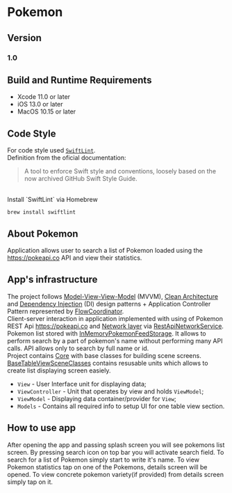 # Pokemon

## Version

### 1.0

## Build and Runtime Requirements

+ Xcode 11.0 or later
+ iOS 13.0 or later
+ MacOS 10.15 or later


## Code Style

For code style used [`SwiftLint`](https://github.com/realm/SwiftLint). <br>
Definition from the oficial documentation: <br>

> A tool to enforce Swift style and conventions, loosely based on the now archived GitHub Swift Style Guide.

<br>
Install `SwiftLint` via Homebrew

```
brew install swiftlint
```

## About Pokemon

Application allows user to search a list of Pokemon loaded using the https://pokeapi.co API and view their statistics.


## App's infrastructure

The project follows [Model-View-View-Model](/PokemonFeed/Presentation/PokemonFeedScene/PokemonFeed/ViewModel/PokemonFeedViewModelImpl.swift) (MVVM), [Clean Architecture](https://blog.cleancoder.com/uncle-bob/2012/08/13/the-clean-architecture.html) and [Dependency Injection](/PokemonFeed/Application/DIContainer/PokemonFeedSceneDIContainer.swift) (DI) design patterns + Application Controller Pattern represented by [FlowCoordinator](/PokemonFeed/Presentation/PokemonFeedScene/Flows/PokemonFeedSceneFlowCoordinator.swift).<br>
Client-server interaction in application implemented with using of Pokemon REST Api https://pokeapi.co and [Network layer](PokemonFeed/Infrastructure/Network/) via [RestApiNetworkService](PokemonFeed/Infrastructure/Network/RestApiNetworkService.swift).<br>
Pokemon list stored with [InMemoryPokemonFeedStorage](/PokemonFeed/Data/PersistentStorages/PokemonFeedStorage/InMemoryPokemonFeedStorage.swift). It allows to perform search by a part of pokemon's name without performing many API calls. API allows only to search by full name or id.<br>
Project contains [Core](/PokemonFeed/Core/) with base classes for building scene screens. [BaseTableViewSceneClasses](/PokemonFeed/Core/BaseTableViewSceneClasses/) contains resusable units which allows to create list displaying screen easiely.
- `View` - User Interface unit for displaying data;
- `ViewController` - Unit that operates by view and holds `ViewModel`;
- `ViewModel` - Displaying data container/provider for `View`;
- `Models` - Contains all required info to setup UI for one table view section.

## How to use app
After opening the app and passing splash screen you will see pokemons list screen. By pressing search icon on top bar you will activate search field. To search for a list of Pokemon simply start to write it's name. To view Pokemon statistics tap on one of the Pokemons, details screen will be opened. To view concrete pokemon variety(if provided) from details screen simply tap on it.